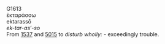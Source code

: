 <body>
  <p>G1613<br>  ἐκταράσσω  <br> ektarassō  <br><i>ek-tar-as‘-so </i><br>From <a href="g1537.htm">1537</a> and <a href="g5015.htm">5015</a>  to <i>disturb</i> <i>wholly:</i> - exceedingly trouble.<br></p>
 </body>